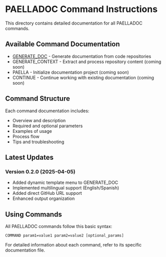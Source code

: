 # PAELLADOC Command Instructions

This directory contains detailed documentation for all PAELLADOC commands.

## Available Command Documentation

- [GENERATE_DOC](./GENERATE_DOC.md) - Generate documentation from code repositories
- GENERATE_CONTEXT - Extract and process repository content (coming soon)
- PAELLA - Initialize documentation project (coming soon)
- CONTINUE - Continue working with existing documentation (coming soon)

## Command Structure

Each command documentation includes:

- Overview and description
- Required and optional parameters
- Examples of usage
- Process flow
- Tips and troubleshooting

## Latest Updates

### Version 0.2.0 (2025-04-05)

- Added dynamic template menu to GENERATE_DOC
- Implemented multilingual support (English/Spanish)
- Added direct GitHub URL support
- Enhanced output organization

## Using Commands

All PAELLADOC commands follow this basic syntax:

```
COMMAND param1=value1 param2=value2 [optional_params]
```

For detailed information about each command, refer to its specific documentation file. 